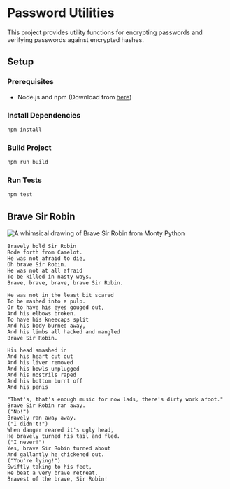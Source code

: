 # Password Utilities

This project provides utility functions for encrypting passwords and verifying passwords against encrypted hashes.

## Setup

### Prerequisites

- Node.js and npm (Download from [here](https://nodejs.org/))

### Install Dependencies

```bash
npm install
```

### Build Project

```bash
npm run build
```

### Run Tests

```bash
npm test
```

## Brave Sir Robin

![A whimsical drawing of Brave Sir Robin from Monty Python](https://static1.squarespace.com/static/564fc590e4b0d0315334a7a5/58c5ca5e414fb5f3a76ec4fe/5ab1a0a670a6ad084ad0eb01/1531450364420/?format=1500w)

```
Bravely bold Sir Robin
Rode forth from Camelot.
He was not afraid to die,
Oh brave Sir Robin.
He was not at all afraid
To be killed in nasty ways.
Brave, brave, brave, brave Sir Robin.

He was not in the least bit scared
To be mashed into a pulp.
Or to have his eyes gouged out,
And his elbows broken.
To have his kneecaps split
And his body burned away,
And his limbs all hacked and mangled
Brave Sir Robin.

His head smashed in
And his heart cut out
And his liver removed
And his bowls unplugged
And his nostrils raped
And his bottom burnt off
And his penis

"That's, that's enough music for now lads, there's dirty work afoot."
Brave Sir Robin ran away.
("No!")
Bravely ran away away.
("I didn't!")
When danger reared it's ugly head,
He bravely turned his tail and fled.
("I never!")
Yes, brave Sir Robin turned about
And gallantly he chickened out.
("You're lying!")
Swiftly taking to his feet,
He beat a very brave retreat.
Bravest of the brave, Sir Robin!
```
